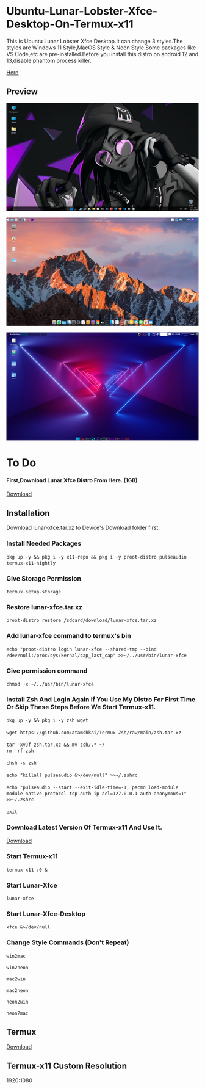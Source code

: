 # Ubuntu-Lunar-Lobster-Xfce-Desktop-On-Termux-x11

This is Ubuntu Lunar Lobster Xfce Desktop.It can change 3 styles.The styles are Windows 11 Style,MacOS Style & Neon Style.Some packages like VS Code,etc are pre-installed.Before you install this distro on android 12 and 13,disable phantom process killer. 

[Here](https://github.com/atamshkai/Phantom-Process-Killer/tree/main) 

## Preview

![](https://raw.githubusercontent.com/atamshkai/Ubuntu-Lunar-Lobster-Xfce-Desktop-On-Termux-x11/main/windows.png)

![](https://raw.githubusercontent.com/atamshkai/Ubuntu-Lunar-Lobster-Xfce-Desktop-On-Termux-x11/main/mac.png)

![](https://raw.githubusercontent.com/atamshkai/Ubuntu-Lunar-Lobster-Xfce-Desktop-On-Termux-x11/main/neon.png)

# To Do 

#### First,Download Lunar Xfce Distro From Here. (1GB)
[Download](https://archive.org/download/atam-lunar-xfce/lunar-xfce.tar.xz)

## Installation

Download lunar-xfce.tar.xz to Device's Download folder first. 

### Install Needed Packages 

```
pkg up -y && pkg i -y x11-repo && pkg i -y proot-distro pulseaudio termux-x11-nightly
```

### Give Storage Permission

```
termux-setup-storage
```

### Restore lunar-xfce.tar.xz

```
proot-distro restore /sdcard/download/lunar-xfce.tar.xz
```

### Add lunar-xfce command to termux's bin

```
echo "proot-distro login lunar-xfce --shared-tmp --bind /dev/null:/proc/sys/kernal/cap_last_cap" >>~/../usr/bin/lunar-xfce
```

### Give permission command

```
chmod +x ~/../usr/bin/lunar-xfce
```

### Install Zsh And Login Again If You Use My Distro For First Time Or Skip These Steps Before We Start Termux-x11.

```
pkg up -y && pkg i -y zsh wget

wget https://github.com/atamshkai/Termux-Zsh/raw/main/zsh.tar.xz

tar -xvJf zsh.tar.xz && mv zsh/.* ~/
rm -rf zsh

chsh -s zsh

echo "killall pulseaudio &>/dev/null" >>~/.zshrc 

echo "pulseaudio --start --exit-idle-time=-1; pacmd load-module module-native-protocol-tcp auth-ip-acl=127.0.0.1 auth-anonymous=1" >>~/.zshrc 

exit
```

### Download Latest Version Of Termux-x11 And Use It.

[Download](https://archive.org/download/atamshkai-termux-x11/app-universal-debug.apk)


### Start Termux-x11

```
termux-x11 :0 &
```

### Start Lunar-Xfce

```
lunar-xfce
```

### Start Lunar-Xfce-Desktop

```
xfce &>/dev/null
```

### Change Style Commands (Don't Repeat)

```
win2mac
```
```
win2neon
```
```
mac2win
```
```
mac2neon
```
```
neon2win
```
```
neon2mac
```

## Termux 
[Download](https://github.com/termux/termux-app/releases/download/v0.118.0/termux-app_v0.118.0+github-debug_universal.apk)

## Termux-x11 Custom Resolution
1920:1080
